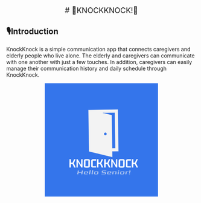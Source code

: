 <p style="text-align:center; font-size:20px;">
  # 🚪KNOCKKNOCK!🚪
</p>




## 🎙️Introduction
KnockKnock is a simple communication app that connects caregivers and elderly people who live alone. The elderly and caregivers can communicate with one another with just a few touches. In addition, caregivers can easily manage their communication history and daily schedule through KnockKnock.

<p align="center">
  <img src="assets/images/KNOCKKNOCK!.png" alt="KNOCKKNOCK! LOGO" width="300px">
</p>

